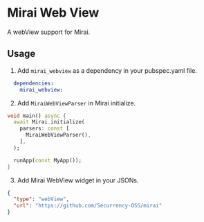 # Mirai Web View

A webView support for Mirai.

## Usage

1. Add `mirai_webview` as a dependency in your pubspec.yaml file.

```yaml
  dependencies:
    mirai_webview:
```

2. Add `MiraiWebViewParser` in Mirai initialize.

```dart
void main() async {
  await Mirai.initialize(
    parsers: const [
      MiraiWebViewParser(),
    ],
  );

  runApp(const MyApp());
}
```

3. Add Mirai WebView widget in your JSONs.

```JSON
{
  "type": "webView",
  "url": "https://github.com/Securrency-OSS/mirai"
}
```